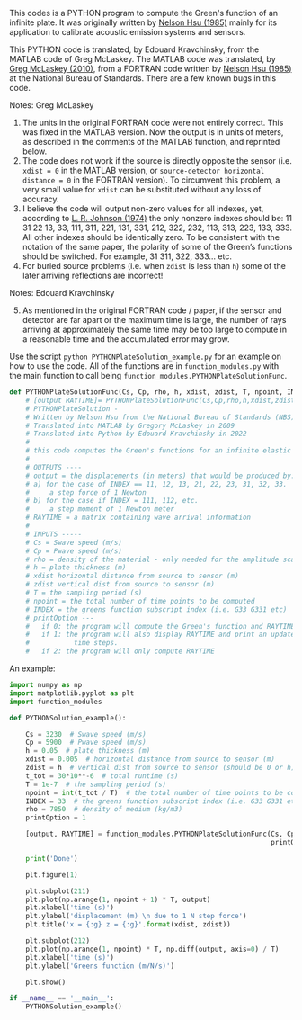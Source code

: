 This codes is a PYTHON program to compute the Green's function of an infinite plate. It was originally written by [Nelson Hsu (1985)](https://nvlpubs.nist.gov/nistpubs/Legacy/IR/nbsir85-3234.pdf) mainly for its application to calibrate acoustic emission systems and sensors.

This PYTHON code is translated, by Edouard Kravchinsky, from the MATLAB code of Greg McLaskey. The MATLAB code was translated, by [Greg McLaskey (2010)](https://doi.org/10.1121/1.3466847), from a FORTRAN code written by [Nelson Hsu (1985)](https://nvlpubs.nist.gov/nistpubs/Legacy/IR/nbsir85-3234.pdf) at the National Bureau of Standards. There are a few known bugs in this code.

Notes: Greg McLaskey

1)	The units in the original FORTRAN code were not entirely correct. This was fixed in the MATLAB version. Now the output is in units of meters, as described in the comments of the MATLAB function, and reprinted below.
2)	The code does not work if the source is directly opposite the sensor (i.e. ```xdist = 0``` in the MATLAB version, or ```source-detector horizontal distance = 0``` in the FORTRAN version). To circumvent this problem, a very small value for ```xdist``` can be substituted without any loss of accuracy. 
3)	I believe the code will output non-zero values for all indexes, yet, according to [L. R. Johnson (1974)](https://doi.org/10.1111/j.1365-246X.1974.tb02446.x) the only nonzero indexes should be: 11 31 22 13, 33, 111, 311, 221, 131, 331, 212, 322, 232, 113, 313, 223, 133, 333. All other indexes should be identically zero. To be consistent with the notation of the same paper, the polarity of some of the Green’s functions should be switched. For example, 31 311, 322, 333… etc. 
4)	For buried source problems (i.e. when ``zdist`` is less than ```h```) some of the later arriving reflections are incorrect!

Notes: Edouard Kravchinsky

5)	As mentioned in the original FORTRAN code / paper, if the sensor and detector are far apart or the maximum time is large, the number of rays arriving at approximately the same time may be too large to compute in a reasonable time and the accumulated error may grow.

Use the script ```python PYTHONPlateSolution_example.py``` for an example on how to use the code. All of the functions are in ```function_modules.py``` with the main function to call being ```function_modules.PYTHONPlateSolutionFunc```.

```python 
def PYTHONPlateSolutionFunc(Cs, Cp, rho, h, xdist, zdist, T, npoint, INDEX, printOption):
    # [output RAYTIME]= PYTHONPlateSolutionFunc(Cs,Cp,rho,h,xdist,zdist,T,npoint,INDEX,printOption)
    # PYTHONPlateSolution -
    # Written by Nelson Hsu from the National Bureau of Standards (NBS)
    # Translated into MATLAB by Gregory McLaskey in 2009
    # Translated into Python by Edouard Kravchinsky in 2022
    #
    # this code computes the Green's functions for an infinite elastic plate
    #
    # OUTPUTS ----
    # output = the displacements (in meters) that would be produced by:
    # a) for the case of INDEX == 11, 12, 13, 21, 22, 23, 31, 32, 33.
    #     a step force of 1 Newton
    # b) for the case if INDEX = 111, 112, etc.
    #     a step moment of 1 Newton meter
    # RAYTIME = a matrix containing wave arrival information
    #
    # INPUTS -----
    # Cs = Swave speed (m/s)
    # Cp = Pwave speed (m/s)
    # rho = density of the material - only needed for the amplitude scale(kq/m^3)
    # h = plate thickness (m)
    # xdist horizontal distance from source to sensor (m)
    # zdist vertical dist from source to sensor (m)
    # T = the sampling period (s)
    # npoint = the total number of time points to be computed
    # INDEX = the greens function subscript index (i.e. G33 G331 etc)
    # printOption ---
    #   if 0: the program will compute the Green's function and RAYTIME
    #   if 1: the program will also display RAYTIME and print an update every 5
    #           time steps.
    #   if 2: the program will only compute RAYTIME
```

An example:

```python
import numpy as np
import matplotlib.pyplot as plt
import function_modules

def PYTHONSolution_example():

    Cs = 3230  # Swave speed (m/s)
    Cp = 5900  # Pwave speed (m/s)
    h = 0.05  # plate thickness (m)
    xdist = 0.005  # horizontal distance from source to sensor (m)
    zdist = h  # vertical dist from source to sensor (should be 0 or h) (m)
    t_tot = 30*10**-6  # total runtime (s)
    T = 1e-7  # the sampling period (s)
    npoint = int(t_tot / T)  # the total number of time points to be computed
    INDEX = 33  # the greens function subscript index (i.e. G33 G331 etc)
    rho = 7850  # density of medium (kg/m3)
    printOption = 1

    [output, RAYTIME] = function_modules.PYTHONPlateSolutionFunc(Cs, Cp, rho, h, xdist, zdist, T, npoint, INDEX,
                                                                 printOption)

    print('Done')

    plt.figure(1)

    plt.subplot(211)
    plt.plot(np.arange(1, npoint + 1) * T, output)
    plt.xlabel('time (s)')
    plt.ylabel('displacement (m) \n due to 1 N step force')
    plt.title('x = {:g} z = {:g}'.format(xdist, zdist))

    plt.subplot(212)
    plt.plot(np.arange(1, npoint) * T, np.diff(output, axis=0) / T)
    plt.xlabel('time (s)')
    plt.ylabel('Greens function (m/N/s)')

    plt.show()

if __name__ == '__main__':
    PYTHONSolution_example()
```
